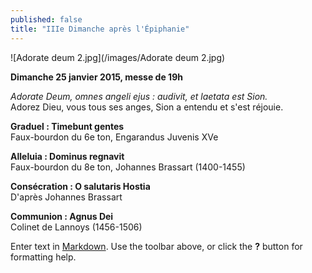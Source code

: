 ```yaml
---
published: false
title: "IIIe Dimanche après l'Épiphanie"
---
```


![Adorate deum 2.jpg](/images/Adorate deum 2.jpg)

**Dimanche  25 janvier 2015, messe de 19h**  

*Adorate Deum, omnes angeli ejus : audivit, et laetata est Sion.*  
Adorez Dieu, vous tous ses anges, Sion a entendu et s'est réjouie.  

**Graduel : Timebunt gentes**  
Faux-bourdon du 6e ton, Engarandus Juvenis XVe

**Alleluia : Dominus regnavit**  
Faux-bourdon du 8e ton, Johannes Brassart (1400-1455)

**Consécration : O salutaris Hostia**  
D'après Johannes Brassart

**Communion : Agnus Dei**  
Colinet de Lannoys (1456-1506)


Enter text in [Markdown](http://daringfireball.net/projects/markdown/). Use the toolbar above, or click the **?** button for formatting help.

